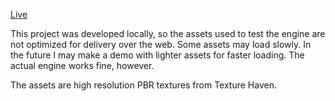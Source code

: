 [Live](https://hannesojala.github.io/webgl-pbr)

This project was developed locally, so the assets used to test the engine are not optimized for delivery over the web. Some assets may load slowly. In the future I may make a demo with lighter assets for faster loading. The actual engine works fine, however.

The assets are high resolution PBR textures from Texture Haven.
